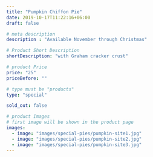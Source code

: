 ```yaml
---
title: "Pumpkin Chiffon Pie"
date: 2019-10-17T11:22:16+06:00
draft: false

# meta description
description : "Available November through Christmas"

# Product Short Description
shortDescription: "with Graham cracker crust"

# product Price
price: "25"
priceBefore: ""

# type must be "products"
type: "special"

sold_out: false

# product Images
# first image will be shown in the product page
images:
  - image: "images/special-pies/pumpkin-site1.jpg"
  - image: "images/special-pies/pumpkin-site2.jpg"
  - image: "images/special-pies/pumpkin-site3.jpg"
---
```

